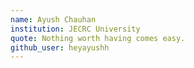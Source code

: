 ```yaml
---
name: Ayush Chauhan
institution: JECRC University
quote: Nothing worth having comes easy.
github_user: heyayushh
---
```


